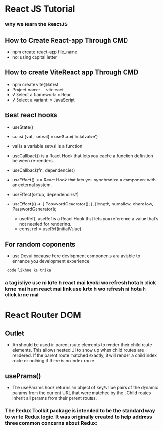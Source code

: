 # React JS Tutorial
### why we learn the ReactJS

## How to Create React-app Through CMD
- npm create-react-app file_name 
- not using capital letter

## How to create ViteReact app Through CMD
- npm create vite@latest
- Project name: ... vitereact
- √ Select a framework: » React
- √ Select a variant: » JavaScript

## Best react hooks
- useState() 

 - const [val , setval] = useState('intialvalue')

 - val is a variable setval is a function

- useCallback() is a React Hook that lets you cache a function definition between re-renders.
- useCallback(fn, dependencies)

- useEffect()  is a React Hook that lets you synchronize a component with an external system.
- useEffect(setup, dependencies?)
- useEffect(() => {
    PasswordGenerator();
  }, [length, numallow, charallow, PasswordGenerator]);

  - useRef() useRef is a React Hook that lets you reference a value that’s not needed for rendering.
  - const ref = useRef(initialValue)







## For random coponents 
- use Devui because here devlopment components ara aviable to enhance you development experience


``` javascript 
 code likhne ka trika 

 ```

 ### a tag isliye use ni krte h react mai kyoki wo refresh hota h click krne mai hum react mai link use krte h wo refresh ni hota h click krne mai

 # React Router DOM

 ## Outlet
 - An <Outlet> should be used in parent route elements to render their child route elements. This allows nested UI to show up when child routes are rendered. If the parent route matched exactly, it will render a child index route or nothing if there is no index route.

 ## usePrams()
 - The useParams hook returns an object of key/value pairs of the dynamic params from the current URL that were matched by the <Route path>. Child routes inherit all params from their parent routes.

 ### The Redux Toolkit package is intended to be the standard way to write Redux logic. It was originally created to help address three common concerns about Redux: